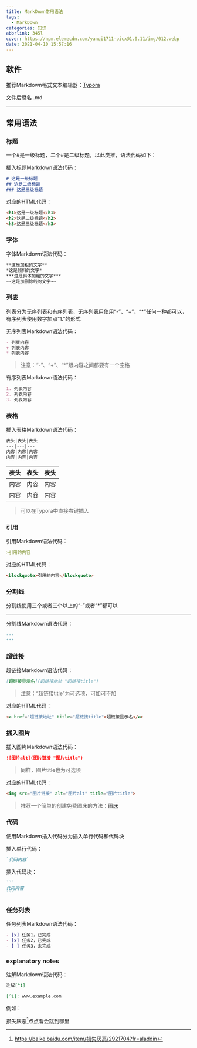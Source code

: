```yaml
---
title: MarkDown常用语法
tags:
  - MarkDown
categories: 知识
abbrlink: 345l
cover: https://npm.elemecdn.com/yanqi1711-picx@1.0.11/img/012.webp
date: 2021-04-10 15:57:16
---
```


## 软件

推荐Markdown格式文本编辑器：[Typora](https://www.typora.io/)

文件后缀名 .md



---

## 常用语法

### 标题

一个#是一级标题，二个#是二级标题，以此类推，语法代码如下：

插入标题Markdown语法代码：

```markdown
# 这是一级标题
## 这是二级标题
### 这是三级标题
```

对应的HTML代码：

```html
<h1>这是一级标题</h1>
<h2>这是二级标题</h2>
<h3>这是三级标题</h3>
```



### 字体

字体Markdown语法代码：

```markdown
**这是加粗的文字**
*这是倾斜的文字*
***这是斜体加粗的文字***
~~这是加删除线的文字~~
```



### 列表

列表分为无序列表和有序列表，无序列表用使用“-”、“+”、“*”任何一种都可以，有序列表使用数字加点“1.”的形式

无序列表Markdown语法代码：

```markdown
- 列表内容
+ 列表内容
* 列表内容
```

> 注意：“-”、“+”、“*”跟内容之间都要有一个空格

有序列表Markdown语法代码：

```markdown
1. 列表内容
2. 列表内容
3. 列表内容
```



### 表格

插入表格Markdown语法代码：

```markdown
表头|表头|表头
---|---|---
内容|内容|内容
内容|内容|内容
```

| 表头 | 表头 | 表头 |
| ---- | ---- | ---- |
| 内容 | 内容 | 内容 |
| 内容 | 内容 | 内容 |

> 可以在Typora中直接右键插入



### 引用

引用Markdown语法代码：

```markdown
>引用的内容
```

对应的HTML代码：

```html
<blockquote>引用的内容</blockquote>
```



### 分割线

分割线使用三个或者三个以上的“-”或者“*”都可以

---

分割线Markdown语法代码：

```markdown
---
***
```



### 超链接

超链接Markdown语法代码：

```markdown
[超链接显示名](超链接地址 "超链接title")
```

> 注意：“超链接title”为可选项，可加可不加

对应的HTML代码：

```html
<a href="超链接地址" title="超链接title">超链接显示名</a>
```



### 插入图片

插入图片Markdown语法代码：

```markdown
![图片alt](图片链接 "图片title")
```

> 同样，图片title也为可选项

对应的HTML代码：

```html
<img src="图片链接" alt="图片alt" title="图片title">
```

> 推荐一个简单的创建免费图床的方法：[图床](https://sonna.cn/posts/e170/)



### 代码

使用Markdown插入代码分为插入单行代码和代码块

插入单行代码：

```markdown
`代码内容`
```

插入代码块：

````markdown
```
代码内容
​```
````



### 任务列表

任务列表Markdown语法代码：

```markdown
- [x] 任务1，已完成
- [x] 任务2，已完成
- [ ] 任务3，未完成
```



### explanatory notes

注解Markdown语法代码：

```markdown
注解[^1]

[^1]: www.example.com
```

例如：

损失厌恶[^1]点点看会跳到哪里

[^1]:  https://baike.baidu.com/item/损失厌恶/2921704?fr=aladdin
